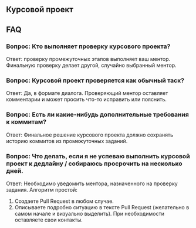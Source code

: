 ## Курсовой проект

## FAQ
### Вопрос: Кто выполняет проверку курсового проекта?
Ответ: проверку промежуточных этапов выполняет ваш ментор. Финальную проверку делает другой, случайно выбранный ментор.

### Вопрос: Курсовой проект проверяется как обычный таск?
Ответ: Да, в формате диалога. Проверяющий ментор оставляет комментарии и может просить что-то исправить или пояснить.

### Вопрос: Есть ли какие-нибудь дополнительные требования к коммитам?
Ответ: Финальное решение курсового проекта должно сохранять историю коммитов из промежуточных заданий.

### Вопрос: Что делать, если я не успеваю выполнить курсовой проект к дедлайну / собираюсь просрочить на несколько дней.
Ответ: Необходимо уведомить ментора, назначенного на проверку задания. Алгоритм простой:
1. Создаете Pull Request в любом случае.
2. Описываете подробно ситуацию в тексте Pull Request (желательно в самом начале и визуально выделить). При необходимости оставляете свои контакты.
